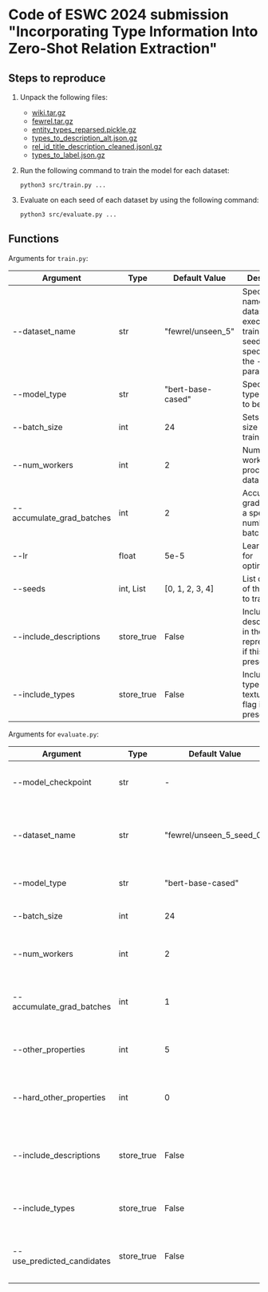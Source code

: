 #  Code of ESWC 2024 submission "Incorporating Type Information Into Zero-Shot Relation Extraction"


## Steps to reproduce

1. Unpack the following files:
    * [wiki.tar.gz](wiki.tar.gz)
    * [fewrel.tar.gz](fewrel.tar.gz)
    * [entity_types_reparsed.pickle.gz](entity_types_reparsed.pickle.gz)
    * [types_to_description_alt.json.gz](types_to_description_alt.json.gz)
    * [rel_id_title_description_cleaned.jsonl.gz](rel_id_title_description_cleaned.jsonl.gz)
    * [types_to_label.json.gz](types_to_label.json.gz)
2. Run the following command to train the model for each dataset:
    ```
    python3 src/train.py ...
    ```
   
3. Evaluate on each seed of each dataset by using the following command:
    ```
    python3 src/evaluate.py ...
    ```
   

## Functions
Arguments for `train.py`:

| Argument                              | Type          | Default Value     | Description                                                                                                        |
|---------------------------------------|---------------|-------------------|--------------------------------------------------------------------------------------------------------------------|
| --dataset_name                        | str           | "fewrel/unseen_5" | Specifies the name of the dataset. This executes the training for all seeds as specified by the --seeds parameter. |
| --model_type                          | str           | "bert-base-cased" | Specifies the type of model to be used.                                                                            |
| --batch_size                          | int           | 24                | Sets the batch size for training.                                                                                  |
| --num_workers                         | int           | 2                 | Number of worker processes for data loading.                                                                       |
| --accumulate_grad_batches             | int           | 2                 | Accumulates gradients over a specified number of batches.                                                          |
| --lr                                  | float         | 5e-5              | Learning rate for optimization.                                                                                    |
| --seeds                               | int, List     | [0, 1, 2, 3, 4]   | List of seeds of the dataset to train on.                                                                          |
| --include_descriptions                | store_true    | False             | Includes descriptions in the textual representation if this flag is present.                                       |
| --include_types                       | store_true    | False             | Includes types in the textual if this flag is present.                                                             |


Arguments for `evaluate.py`:

| Argument                              | Type          | Default Value                  | Required | Description                                                    |
|---------------------------------------|---------------|--------------------------------|----------|----------------------------------------------------------------|
| --model_checkpoint                    | str           | -                              | Yes      | Specifies the path to the model checkpoint.                    |
| --dataset_name                        | str           | "fewrel/unseen_5_seed_0"         | No       | Specifies the name of the dataset with the corresponding seed. |
| --model_type                          | str           | "bert-base-cased"      | No       | Specifies the type of model to be used.                        |
| --batch_size                          | int           | 24                             | No       | Sets the batch size for training.                              |
| --num_workers                         | int           | 2                              | No       | Number of worker processes for data loading.                   |
| --accumulate_grad_batches             | int           | 1                              | No       | Accumulates gradients over a specified number of batches.      |
| --other_properties                    | int           | 5                              | No       | Specifies the value for some other properties.                 |
| --hard_other_properties               | int           | 0                              | No       | Specifies the value for some other hard properties.            |
| --include_descriptions                | store_true    | False                          | No       | Includes descriptions in the textual representation if this flag is present.                     |
| --include_types                       | store_true    | False                          | No       | Includes types in the textual if this flag is present.                                      |
| --use_predicted_candidates            | store_true    | False                          | No       | Uses predicted candidates if this flag is present.             |





